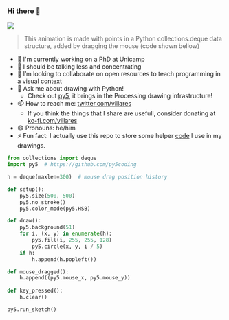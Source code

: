 <!--**username/username** is a ✨ _special_ ✨ repository because its `README.md` (this file) appears on your GitHub profile.-->
### Hi there 👋

<img src="https://abav.lugaralgum.com/sketch-a-day/2020/sketch_2020_09_17deque/sketch_2020_09_17deque.gif">

> This animation is made with points in a Python collections.deque data structure, added by dragging the mouse (code shown bellow)
- 🔭 I'm currently working on a PhD at Unicamp
- 🌱 I should be talking less and concentrating
- 👯 I’m looking to collaborate on open resources to teach programming in a visual context
- 💬 Ask me about drawing with Python! 
    - Check out [py5](https://py5.ixora.io), it brings in the Processing drawing infrastructure!
- 📫 How to reach me: [twitter.com/villares](https://twitter.com/villares)
    - If you think the things that I share are usefull, consider donating at [ko-fi.com/villares](https://ko-fi.com/villares)
- 😄 Pronouns: he/him
- ⚡ Fun fact: I actually use this repo to store some helper [code](https://github.com/villares/villares) I use in my drawings.

```python
from collections import deque
import py5  # https://github.com/py5coding 

h = deque(maxlen=300)  # mouse drag position history

def setup():
    py5.size(500, 500)
    py5.no_stroke()
    py5.color_mode(py5.HSB)

def draw():
    py5.background(51)
    for i, (x, y) in enumerate(h):
        py5.fill(i, 255, 255, 128)
        py5.circle(x, y, i / 5)
    if h:
        h.append(h.popleft())

def mouse_dragged():
    h.append((py5.mouse_x, py5.mouse_y))
    
def key_pressed():
    h.clear()

py5.run_sketch()
```
